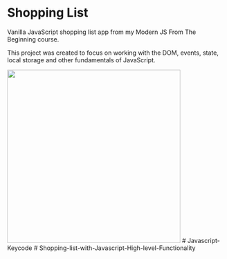 # Shopping List

Vanilla JavaScript shopping list app from my Modern JS From The Beginning course.

This project was created to focus on working with the DOM, events, state, local storage and other fundamentals of JavaScript.

<img src="images/screen.png" width="400">
#   J a v a s c r i p t - K e y c o d e  
 #   S h o p p i n g - l i s t - w i t h - J a v a s c r i p t - H i g h - l e v e l - F u n c t i o n a l i t y  
 